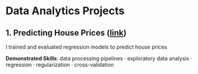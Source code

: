 # Data Analytics Projects

## 1. Predicting House Prices ([link](https://github.com/maximilian-ho/Data-Analytics-Projects/blob/main/House%20Prices%20Prediction/house-prices-prediction.ipynb))
I trained and evaluated regression models to predict house prices

**Demonstrated Skills**: data processing pipelines · exploratory data analysis · regression · regularization · cross-validation

